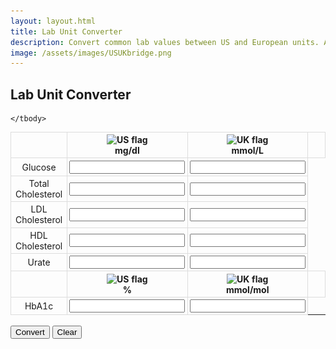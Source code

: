 ```yaml
---
layout: layout.html
title: Lab Unit Converter
description: Convert common lab values between US and European units. A quick-reference tool for interpreting international lab results.
image: /assets/images/USUKbridge.png
---
```


<h2>Lab Unit Converter</h2>

<form id="unit-converter">
  <table>
    <thead>
      <tr>
        <th></th>
            <th>
                <img src="https://flagcdn.com/us.svg" alt="US flag" width="24"><br>mg/dl
            </th>
            <th>
                <img src="https://flagcdn.com/gb.svg" alt="UK flag" width="24"><br>mmol/L
            </th>
        <th></th>
      </tr>
    </thead>
    <tbody>
      <tr>
        <td>Glucose</td>
        <td><input type="number" step="any" id="glucose-us"></td>
        <td><input type="number" step="any" id="glucose-uk"></td>
      </tr>
      <tr>
        <td>Total Cholesterol</td>
        <td><input type="number" step="any" id="chol-total-us"></td>
        <td><input type="number" step="any" id="chol-total-uk"></td>
      </tr>
      <tr>
        <td>LDL Cholesterol</td>
        <td><input type="number" step="any" id="ldl-us"></td>
        <td><input type="number" step="any" id="ldl-uk"></td>
      </tr>
      <tr>
        <td>HDL Cholesterol</td>
        <td><input type="number" step="any" id="hdl-us"></td>
        <td><input type="number" step="any" id="hdl-uk"></td>
      </tr>
      <tr>
        <td>Urate</td>
        <td><input type="number" step="any" id="urate-us"></td>
        <td><input type="number" step="any" id="urate-uk"></td>
      </tr>

  <!-- HbA1c heading -->
  <tr>
    <th></th>
    <th><img src="https://flagcdn.com/us.svg" alt="US flag" width="24"><br>%</th>
    <th><img src="https://flagcdn.com/gb.svg" alt="UK flag" width="24"><br>mmol/mol</th>
    <th></th>
  </tr>
  <!-- HbA1c row -->
  <tr>
    <td>HbA1c</td>
    <td><input type="number" step="any" id="hba1c-us"></td>
    <td><input type="number" step="any" id="hba1c-uk"></td>
  </tr>

    </tbody>

  </table>

  <br>
  <button type="submit">Convert</button>
  <button type="button" id="clear-btn">Clear</button>
</form>

<style>
  table {  margin: 0 auto; border-collapse: collapse; width: 100%; max-width: 600px;  table-layout: fixed; }
  th, td { padding: 0.2rem; border: 1px solid #ddd; width: 25%; text-align: center;}
</style>

<!-- lab converter info (initially hidden) -->
<div id="converter-info" style="display: none; text-align: center; margin-top: 2rem;">

<hr>

### Americans Use Different Lab Units

The US prefers to measure things in milligrams per deciliter (mg/dL) - how heavy stuff floating in the blood is.

Meanwhile, the UK and most of the rest of the world use millimoles per liter (mmol/L) - how many molecules of stuff are in it.

And then there’s HbA1c. In the US, this is expressed as a percentage (of glycated hemoglobin), while in the UK it’s measured in millimoles per mole.

If you’ve ever looked at a lab report from across the Atlantic and thought “That number looks way off”, this converter can help you bridge The Pond.

<img src="/assets/images/USUKbridge.png" alt="cartoon">

</div>

<script>
document.getElementById('unit-converter').addEventListener('submit', function (e) {
  e.preventDefault();

  // Conversion factors
  const mgdl_to_mmolL_glucose = 0.0555;
  const mmolL_to_mgdl_glucose = 18.018;
  const hba1c_dcct_to_ifcc = x => (x - 2.15) * 10.929;
  const hba1c_ifcc_to_dcct = x => x / 10.929 + 2.15;
  const chol_conv = 0.0259;
  const chol_rev = 38.67;

  // Generic converter that handles individual row
function convertRow(usId, ukId, toUk, toUs, precisionUs = 0, precisionUk = 1) {
  const usEl = document.getElementById(usId);
  const ukEl = document.getElementById(ukId);
  const usVal = parseFloat(usEl.value);
  const ukVal = parseFloat(ukEl.value);

  if (!isNaN(usVal) && isNaN(ukVal)) {
    ukEl.value = toUk(usVal).toFixed(precisionUk);
    usEl.disabled = true;
    ukEl.disabled = true;
  } else if (!isNaN(ukVal) && isNaN(usVal)) {
    usEl.value = toUs(ukVal).toFixed(precisionUs);
    usEl.disabled = true;
    ukEl.disabled = true;
  }
  document.getElementById('converter-info').style.display = 'block';
}

  // Apply converter to each row
 // Glucose: US = 0 dp, UK = 1 dp
convertRow('glucose-us', 'glucose-uk',
  v => v * 0.0555,
  v => v * 18.018,
  0, 1);

// HbA1c: US = 1 dp, UK = 0 dp 
convertRow('hba1c-us', 'hba1c-uk',
  x => (x - 2.15) * 10.929,
  x => x / 10.929 + 2.15,
  1, 0);

// Total Cholesterol: US = 0 dp, UK = 1 dp
convertRow('chol-total-us', 'chol-total-uk',
  v => v * 0.0259,
  v => v * 38.67,
  0, 1);

// LDL: US = 0 dp, UK = 1 dp
convertRow('ldl-us', 'ldl-uk',
  v => v * 0.0259,
  v => v * 38.67,
  0, 1);

// HDL: US = 0 dp, UK = 1 dp
convertRow('hdl-us', 'hdl-uk',
  v => v * 0.0259,
  v => v * 38.67,
  0, 1);

// Urate: US = 0 dp, UK = 1 dp
convertRow('urate-us', 'urate-uk',
  v => v * 0.05948,
  v => v * 16.812,
  1, 2);
});


function setupMutualDisabling(id1, id2) {
  const el1 = document.getElementById(id1);
  const el2 = document.getElementById(id2);

  el1.addEventListener('input', () => {
    if (el1.value !== '') {
      el2.disabled = true;
    } else {
      el2.disabled = false;
    }
  });

  el2.addEventListener('input', () => {
    if (el2.value !== '') {
      el1.disabled = true;
    } else {
      el1.disabled = false;
    }
  });
}


// Set up mutual disabling for each pair
setupMutualDisabling('glucose-us', 'glucose-uk');
setupMutualDisabling('chol-total-us', 'chol-total-uk');
setupMutualDisabling('ldl-us', 'ldl-uk');
setupMutualDisabling('hdl-us', 'hdl-uk');
setupMutualDisabling('urate-us', 'urate-uk');
setupMutualDisabling('hba1c-us', 'hba1c-uk');


document.getElementById('clear-btn').addEventListener('click', function () {
  const inputs = document.querySelectorAll('#unit-converter input');
  inputs.forEach(input => {
    input.value = '';
    input.disabled = false;
  });
  document.getElementById('converter-info').style.display = 'none';
});

</script>
